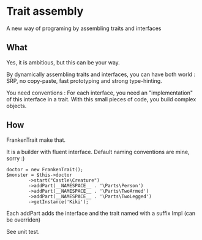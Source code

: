 # Trait assembly

A new way of programing by assembling traits and interfaces

## What

Yes, it is ambitious, but this can be your way.

By dynamically assembling traits and interfaces, you can have both world :
SRP, no copy-paste, fast prototyping and strong type-hinting.

You need conventions : For each interface, you need an "implementation" of
this interface in a trait. With this small pieces of code, you build complex
objects.

## How

FrankenTrait make that.

It is a builder with fluent interface. Default naming conventions are mine, sorry :)

```
doctor = new FrankenTrait();
$monster = $this->doctor
        ->start("Castle\Creature")
        ->addPart(__NAMESPACE__ . '\Parts\Person')
        ->addPart(__NAMESPACE__ . '\Parts\TwoArmed')
        ->addPart(__NAMESPACE__ . '\Parts\TwoLegged')
        ->getInstance('Kiki');
```

Each addPart adds the interface and the trait named with a suffix Impl (can be
overriden)
 
See unit test.
